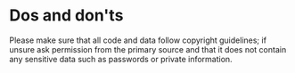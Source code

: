 # Dos and don'ts

Please make sure that all code and data follow copyright guidelines; if unsure ask permission from the primary source and that it does not contain any sensitive data such as passwords or private information. 

